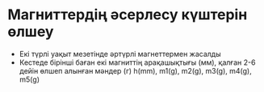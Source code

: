 # Магниттердің әсерлесу күштерін өлшеу
- Екі түрлі уақыт мезетінде әртүрлі магнеттермен жасалды
- Кестеде бірінші баған екі магниттің арақашықтығы (мм), қалған 2-6 дейін өлшеп алынған мәндер (г)
    h(mm), m1(g), m2(g), m3(g), m4(g), m5(g)